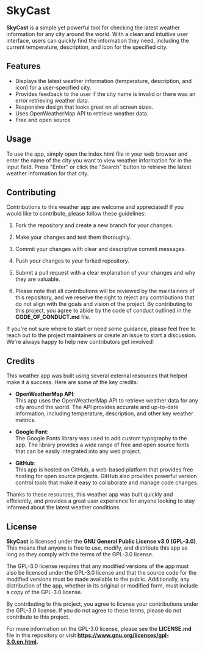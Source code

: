 # SkyCast
**SkyCast** is a simple yet powerful tool for checking the latest weather information for any city around the world. With a clean and intuitive user interface, users can quickly find the information they need, including the current temperature, description, and icon for the specified city.

## Features
* Displays the latest weather information (temperature, description, and icon) for a user-specified city.
* Provides feedback to the user if the city name is invalid or there was an error retrieving weather data.
* Responsive design that looks great on all screen sizes.
* Uses OpenWeatherMap API to retrieve weather data.
* Free and open source

## Usage
To use the app, simply open the index.html file in your web browser and enter the name of the city you want to view weather information for in the input field. Press "Enter" or click the "Search" button to retrieve the latest weather information for that city.

## Contributing
Contributions to this weather app are welcome and appreciated! If you would like to contribute, please follow these guidelines:

1. Fork the repository and create a new branch for your changes.

2. Make your changes and test them thoroughly.

3. Commit your changes with clear and descriptive commit messages.

4. Push your changes to your forked repository.

5. Submit a pull request with a clear explanation of your changes and why they are valuable.

6. Please note that all contributions will be reviewed by the maintainers of this repository, and we reserve the right to reject any contributions that do not align with the goals and vision of the project. By contributing to this project, you agree to abide by the code of conduct outlined in the **CODE_OF_CONDUCT.md** file.

If you're not sure where to start or need some guidance, please feel free to reach out to the project maintainers or create an issue to start a discussion. We're always happy to help new contributors get involved!

## Credits
This weather app was built using several external resources that helped make it a success. Here are some of the key credits:

* **OpenWeatherMap API**: <br> 
This app uses the OpenWeatherMap API to retrieve weather data for any city around the world. The API provides accurate and up-to-date information, including temperature, description, and other key weather metrics.

* **Google Font**: <br>
The Google Fonts library was used to add custom typography to the app. The library provides a wide range of free and open source fonts that can be easily integrated into any web project.

* **GitHub**: <br>
This app is hosted on GitHub, a web-based platform that provides free hosting for open source projects. GitHub also provides powerful version control tools that make it easy to collaborate and manage code changes.

Thanks to these resources, this weather app was built quickly and efficiently, and provides a great user experience for anyone looking to stay informed about the latest weather conditions.

## License
**SkyCast** is licensed under the **GNU General Public License v3.0 (GPL-3.0)**. This means that anyone is free to use, modify, and distribute this app as long as they comply with the terms of the GPL-3.0 license.

The GPL-3.0 license requires that any modified versions of the app must also be licensed under the GPL-3.0 license and that the source code for the modified versions must be made available to the public. Additionally, any distribution of the app, whether in its original or modified form, must include a copy of the GPL-3.0 license.

By contributing to this project, you agree to license your contributions under the GPL-3.0 license. If you do not agree to these terms, please do not contribute to this project.

For more information on the GPL-3.0 license, please see the **LICENSE.md** file in this repository or visit **https://www.gnu.org/licenses/gpl-3.0.en.html.**
